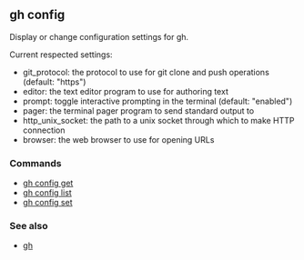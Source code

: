 

## gh config

Display or change configuration settings for gh.

Current respected settings:
- git_protocol: the protocol to use for git clone and push operations (default: "https")
- editor: the text editor program to use for authoring text
- prompt: toggle interactive prompting in the terminal (default: "enabled")
- pager: the terminal pager program to send standard output to
- http_unix_socket: the path to a unix socket through which to make HTTP connection
- browser: the web browser to use for opening URLs


### Commands

* [gh config get](./gh_config_get)
* [gh config list](./gh_config_list)
* [gh config set](./gh_config_set)


### See also

* [gh](./gh)
